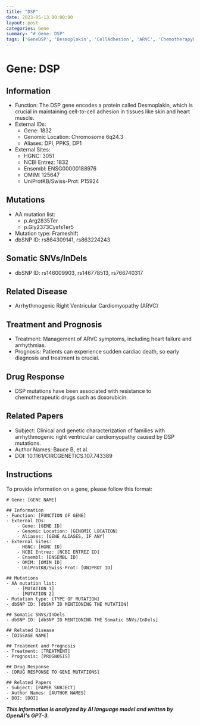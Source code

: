 ```yaml
---
title: "DSP"
date: 2023-05-13 00:00:00
layout: post
categories: Gene
summary: "# Gene: DSP"
tags: ['GeneDSP', 'Desmoplakin', 'CellAdhesion', 'ARVC', 'ChemotherapyResistance', 'SuddenCardiacDeath', 'TreatmentManagement', 'GeneticMutations']
---
```


# Gene: DSP

## Information
- Function: The DSP gene encodes a protein called Desmoplakin, which is crucial in maintaining cell-to-cell adhesion in tissues like skin and heart muscle. 
- External IDs: 
    - Gene: 1832
    - Genomic Location: Chromosome 6q24.3
    - Aliases: DPI, PPKS, DP1
- External Sites:
    - HGNC: 3051
    - NCBI Entrez: 1832
    - Ensembl: ENSG00000188976
    - OMIM: 125647
    - UniProtKB/Swiss-Prot: P15924

## Mutations
- AA mutation list:
    - p.Arg2835Ter
    - p.Gly2373CysfsTer5
- Mutation type: Frameshift
- dbSNP ID: rs864309141, rs863224243

## Somatic SNVs/InDels
- dbSNP ID: rs146009903, rs146778513, rs766740317

## Related Disease
- Arrhythmogenic Right Ventricular Cardiomyopathy (ARVC)

## Treatment and Prognosis
- Treatment: Management of ARVC symptoms, including heart failure and arrhythmias. 
- Prognosis: Patients can experience sudden cardiac death, so early diagnosis and treatment is crucial.

## Drug Response
- DSP mutations have been associated with resistance to chemotherapeutic drugs such as doxorubicin.

## Related Papers
- Subject: Clinical and genetic characterization of families with arrhythmogenic right ventricular cardiomyopathy caused by DSP mutations.
- Author Names: Bauce B, et al.
- DOI: 10.1161/CIRCGENETICS.107.743389 

## Instructions
To provide information on a gene, please follow this format:
```
# Gene: [GENE NAME]

## Information
- Function: [FUNCTION OF GENE]
- External IDs: 
    - Gene: [GENE ID]
    - Genomic Location: [GENOMIC LOCATION]
    - Aliases: [GENE ALIASES, IF ANY]
- External Sites:
    - HGNC: [HGNC ID]
    - NCBI Entrez: [NCBI ENTREZ ID]
    - Ensembl: [ENSEMBL ID]
    - OMIM: [OMIM ID]
    - UniProtKB/Swiss-Prot: [UNIPROT ID]

## Mutations
- AA mutation list:
    - [MUTATION 1]
    - [MUTATION 2]
- Mutation type: [TYPE OF MUTATION]
- dbSNP ID: [dbSNP ID MENTIONING THE MUTATION]

## Somatic SNVs/InDels
- dbSNP ID: [dbSNP ID MENTIONING THE Somatic SNVs/InDels]

## Related Disease
- [DISEASE NAME]

## Treatment and Prognosis
- Treatment: [TREATMENT]
- Prognosis: [PROGNOSIS]

## Drug Response
- [DRUG RESPONSE TO GENE MUTATIONS]

## Related Papers
- Subject: [PAPER SUBJECT]
- Author Names: [AUTHOR NAMES]
- DOI: [DOI] 
```

**_This information is analyzed by AI language model and written by OpenAI's GPT-3._**